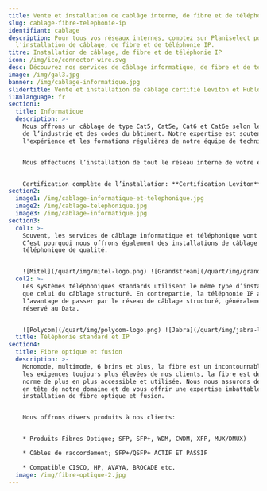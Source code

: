 ```yaml
---
title: Vente et installation de cablâge interne, de fibre et de téléphonie IP à Laval
slug: cablage-fibre-telephonie-ip
identifiant: cablage
description: Pour tous vos réseaux internes, comptez sur Planiselect pour
  l'installation de câblage, de fibre et de téléphonie IP.
titre: Installation de câblage, de fibre et de téléphonie IP
icon: /img/ico/connector-wire.svg
desc: Découvrez nos services de câblage informatique, de fibre et de téléphonie IP.
image: /img/gal3.jpg
banner: /img/cablage-informatique.jpg
slidertitle: Vente et installation de câblage certifié Leviton et Hublon
i18nlanguage: fr
section1:
  title: Informatique
  description: >-
    Nous offrons un câblage de type Cat5, Cat5e, Cat6 et Cat6e selon les normes
    de l’industrie et des codes du bâtiment. Notre expertise est soutenue par
    l'expérience et les formations régulières de notre équipe de techniciens.


    Nous effectuons l’installation de tout le réseau interne de votre entreprise, et sommes des spécialistes de tout ce qui a trait aux réseaux filaires et sans-fil. L’objectif est de tout connecter ensemble, et de permettre une communication entre les ordinateurs et l’extérieur. 


    Certification complète de l’installation: **Certification Leviton**, **Hubbell Belden Siemon**
section2:
  image1: /img/cablage-informatique-et-telephonique.jpg
  image2: /img/cablage-telephonique.jpg
  image3: /img/cablage-informatique.jpg
section3:
  col1: >-
    Souvent, les services de câblage informatique et téléphonique vont de paire.
    C’est pourquoi nous offrons également des installations de câblage
    téléphonique de qualité.


    ![Mitel](/quart/img/mitel-logo.png) ![Grandstream](/quart/img/grandstream-logo.png) ![Digium](/quart/img/digium-logo.png) ![Snom](/quart/img/snom-logo.png) ![Yealink](/quart/img/yealink-logo.png) ![Algo](/quart/img/algo-logo.png)
  col2: >-
    Les systèmes téléphoniques standards utilisent le même type d’installation
    que celui du câblage structuré. En contrepartie, la téléphonie IP a
    l’avantage de passer par le réseau de câblage structuré, généralement
    réservé au Data.


    ![Polycom](/quart/img/polycom-logo.png) ![Jabra](/quart/img/jabra-logo.jpg) ![Plantronics](/quart/img/plantronics-logo.png) ![Audiocodes](/quart/img/audiocodes-logo.png) ![Asterisk](/quart/img/asterisk-logo.png)
  title: Téléphonie standard et IP
section4:
  title: Fibre optique et fusion
  description: >-
    Monomode, multimode, 6 brins et plus, la fibre est un incontournable. Avec
    les exigences toujours plus élevées de nos clients, la fibre est devenue une
    norme de plus en plus accessible et utilisée. Nous nous assurons de rester
    en tête de notre domaine et de vous offrir une expertise imbattable en
    installation de fibre optique et fusion.


    Nous offrons divers produits à nos clients:


    * Produits Fibres Optique; SFP, SFP+, WDM, CWDM, XFP, MUX/DMUX)

    * Câbles de raccordement; SFP+/QSFP+ ACTIF ET PASSIF

    * Compatible CISCO, HP, AVAYA, BROCADE etc.
  image: /img/fibre-optique-2.jpg
---
```

